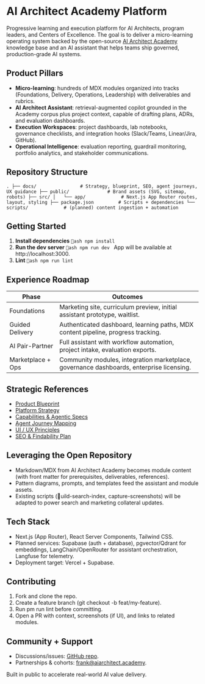 ﻿# AI Architect Academy Platform

Progressive learning and execution platform for AI Architects, program leaders, and Centers of Excellence. The goal is to deliver a micro-learning operating system backed by the open-source [AI Architect Academy](https://github.com/AI-Architect-Academy/ai-architect-academy) knowledge base and an AI assistant that helps teams ship governed, production-grade AI systems.

## Product Pillars
- **Micro-learning**: hundreds of MDX modules organized into tracks (Foundations, Delivery, Operations, Leadership) with deliverables and rubrics.
- **AI Architect Assistant**: retrieval-augmented copilot grounded in the Academy corpus plus project context, capable of drafting plans, ADRs, and evaluation dashboards.
- **Execution Workspaces**: project dashboards, lab notebooks, governance checklists, and integration hooks (Slack/Teams, Linear/Jira, GitHub).
- **Operational Intelligence**: evaluation reporting, guardrail monitoring, portfolio analytics, and stakeholder communications.

## Repository Structure
`
.
├── docs/                # Strategy, blueprint, SEO, agent journeys, UX guidance
├── public/              # Brand assets (SVG, sitemap, robots)
├── src/
│   └── app/             # Next.js App Router routes, layout, styling
├── package.json         # Scripts + dependencies
└── scripts/             # (planned) content ingestion + automation
`

## Getting Started
1. **Install dependencies**
   `ash
   npm install
   `
2. **Run the dev server**
   `ash
   npm run dev
   `
   App will be available at http://localhost:3000.
3. **Lint**
   `ash
   npm run lint
   `

## Experience Roadmap
| Phase | Outcomes |
| --- | --- |
| Foundations | Marketing site, curriculum preview, initial assistant prototype, waitlist. |
| Guided Delivery | Authenticated dashboard, learning paths, MDX content pipeline, progress tracking. |
| AI Pair-Partner | Full assistant with workflow automation, project intake, evaluation exports. |
| Marketplace + Ops | Community modules, integration marketplace, governance dashboards, enterprise licensing. |

## Strategic References
- [Product Blueprint](docs/product-blueprint.md)
- [Platform Strategy](docs/strategy.md)
- [Capabilities & Agentic Specs](docs/capabilities.md)
- [Agent Journey Mapping](docs/agent-journeys.md)
- [UI / UX Principles](docs/ui-ux-principles.md)
- [SEO & Findability Plan](docs/seo-strategy.md)

## Leveraging the Open Repository
- Markdown/MDX from AI Architect Academy becomes module content (with front matter for prerequisites, deliverables, references).
- Pattern diagrams, prompts, and templates feed the assistant and module assets.
- Existing scripts (uild-search-index, capture-screenshots) will be adapted to power search and marketing collateral updates.

## Tech Stack
- Next.js (App Router), React Server Components, Tailwind CSS.
- Planned services: Supabase (auth + database), pgvector/Qdrant for embeddings, LangChain/OpenRouter for assistant orchestration, Langfuse for telemetry.
- Deployment target: Vercel + Supabase.

## Contributing
1. Fork and clone the repo.
2. Create a feature branch (git checkout -b feat/my-feature).
3. Run 
pm run lint before committing.
4. Open a PR with context, screenshots (if UI), and links to related modules.

## Community + Support
- Discussions/issues: [GitHub repo](https://github.com/frankxai/saas-ai-architect-academy).
- Partnerships & cohorts: [frank@aiarchitect.academy](mailto:frank@aiarchitect.academy).

Built in public to accelerate real-world AI value delivery.